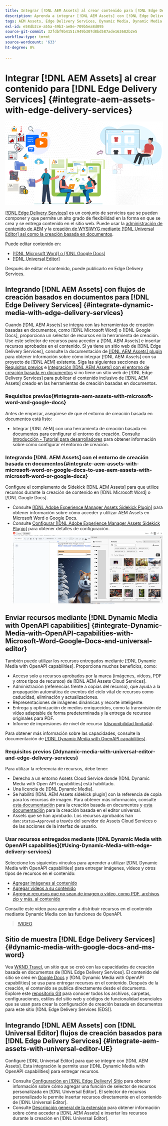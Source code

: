 ```yaml
---
title: Integrar [!DNL AEM Assets] al crear contenido para [!DNL Edge Delivery Services]
description: Aprenda a integrar [!DNL AEM Assets] con [!DNL Edge Delivery Services]. This integration enables you to integrate [!DNL AEM Assets] con [!DNL Microsoft Word] y [!DNL Google Docs], integrate [!DNL AEM Assets] con [!DNL Universal Editor], integrate [!DNL Dynamic Media] con [!DNL Edge Delivery Services], integrate [!DNL Dynamic Media with OpenAPI capabilities] con [!DNL Universal Editor] e integrar [!DNL Dynamic Media with OpenAPI capabilities] con [!DNL Microsoft Word] y [!DNL Google Docs].
tags: AEM Assets, Edge Delivery Services, Dynamic Media, Dynamic Media with OpenAPI capabilities, Universal Editor, Edge Delivery Services with Universal Editor
exl-id: e58db2ce-a55a-49b3-ae8e-709b5ea8d095
source-git-commit: 32fdbf9b4151c949b307d8bd587ade163682b2e5
workflow-type: tm+mt
source-wordcount: '633'
ht-degree: 0%

---
```



# Integrar [!DNL AEM Assets] al crear contenido para [!DNL Edge Delivery Services] {#integrate-aem-assets-with-edge-delivery-services}

![Integración de recursos de AEM con el editor universal](/help/assets/assets/EDS2.png)

[[!DNL Edge Delivery Services]](https://experienceleague.adobe.com/es/docs/experience-manager-cloud-service/content/edge-delivery/overview) es un conjunto de servicios que se pueden componer y que permite un alto grado de flexibilidad en la forma en que se crea y se entrega contenido en el sitio web. Puede usar la [administración de contenido de AEM](/help/sites-cloud/authoring/author-publish.md) y la [creación de WYSIWYG mediante [!DNL Universal Editor] así como la creación basada en documentos](https://experienceleague.adobe.com/es/docs/experience-manager-cloud-service/content/edge-delivery/wysiwyg-authoring/authoring).

Puede editar contenido en:

* [[!DNL Microsoft Word] o  [!DNL Google Docs]](#integrate-dynamic-media-with-edge-delivery-services)
* [[!DNL Universal Editor]](#integrate-aem-assets-with-universal-editor-UE)

Después de editar el contenido, puede publicarlo en Edge Delivery Services.

## Integrando [!DNL AEM Assets] con flujos de creación basados en documentos para [!DNL Edge Delivery Services] {#integrate-dynamic-media-with-edge-delivery-services}

Cuando [!DNL AEM Assets] se integra con las herramientas de creación basadas en documentos, como [!DNL Microsoft Word] o [!DNL Google Docs], proporciona un selector de recursos en la herramienta de creación. Use este selector de recursos para acceder a [!DNL AEM Assets] e insertar recursos aprobados en el contenido.
Si ya tiene un sitio web de [!DNL Edge Delivery Services], consulte la documentación de [[!DNL AEM Assets] plugin](https://github.com/adobe-rnd/aem-assets-plugin/blob/main/README.md) para obtener información sobre cómo integrar [!DNL AEM Assets] con su proyecto de [!DNL AEM] existente.
Siga las siguientes secciones de [Requisitos previos](#integrate-aem-assets-with-microsoft-word-and-google-docs) e [Integración [!DNL AEM Assets] con el entorno de creación basada en documentos](#integrate-aem-assets-with-microsoft-word-or-google-docs-to-use-aem-assets-with-microsoft-word-or-google-docs) si no tiene un sitio web de [!DNL Edge Delivery Services] para publicar el contenido inclusivo de [!DNL AEM Assets] creado en las herramientas de creación basadas en documentos.

### Requisitos previos{#integrate-aem-assets-with-microsoft-word-and-google-docs}

Antes de empezar, asegúrese de que el entorno de creación basada en documentos está listo:

* Integrar [!DNL AEM] con una herramienta de creación basada en documentos para configurar el entorno de creación. Consulte [Introducción - Tutorial para desarrolladores](https://www.aem.live/developer/tutorial) para obtener información sobre cómo configurar el entorno de creación.

### Integrando [!DNL AEM Assets] con el entorno de creación basada en documentos{#integrate-aem-assets-with-microsoft-word-or-google-docs-to-use-aem-assets-with-microsoft-word-or-google-docs}

Configure el complemento de Sidekick [!DNL AEM Assets] para que utilice recursos durante la creación de contenido en [!DNL Microsoft Word] o [!DNL Google Docs].

* Consulte [[!DNL Adobe Experience Manager Assets Sidekick Plugin]](https://www.aem.live/docs/aem-assets-sidekick-plugin#using-experience-manager-assets-for-website-authors) para obtener información sobre cómo acceder y utilizar AEM Assets en Microsoft Word o Google Docs.
* Consulte [Configurar [!DNL Adobe Experience Manager Assets Sidekick Plugin]](https://www.aem.live/developer/configuring-aem-assets-sidekick-plugin) para obtener detalles de configuración.
  ![usar dynamic media con capacidades openAPI en ms word y google docs](/help/assets/assets/my-assets-sidebar.png)

## Enviar recursos mediante [!DNL Dynamic Media with OpenAPI capabilities] {#integrate-Dynamic-Media-with-OpenAPI-capabilities-with-Microsoft-Word-Google-Docs-and-universal-editor}

También puede utilizar los recursos entregados mediante [!DNL Dynamic Media with OpenAPI capabilities]. Proporciona muchos beneficios, como:

* Acceso solo a recursos aprobados por la marca (imágenes, vídeos, PDF y otros tipos de recursos) de [!DNL AEM Assets Cloud Services].
* Administración (referencias frente a copias del recurso), que ayuda a la propagación automática de eventos del ciclo vital de recursos como caducidad, eliminación y actualizaciones.
* Representaciones de imágenes dinámicas y recorte inteligente.
* Entrega y optimización de medios enriquecidos, como la transmisión de vídeo adaptable de forma predeterminada y la entrega de recursos originales para PDF.
* Informe de impresiones de nivel de recurso ([disponibilidad limitada](/help/assets/manage-reports-assets-view.md#dynamic-media-delivery-reports)).

Para obtener más información sobre las capacidades, consulte la documentación de [[!DNL Dynamic Media with OpenAPI capabilities]](https://experienceleague.adobe.com/es/docs/experience-manager-cloud-service/content/assets/dynamicmedia/dynamic-media-open-apis/dynamic-media-open-apis-overview).

### Requisitos previos {#dynamic-media-with-universal-editor-and-edge-delivery-services}

Para utilizar la referencia de recursos, debe tener:

* Derecho a un entorno Assets Cloud Service donde [!DNL Dynamic Media with Open API capabilities] está habilitado.
* Una licencia de [!DNL Dynamic Media].
* Se habilitó [!DNL AEM Assets sidekick plugin] con la referencia de copia para los recursos de imagen. Para obtener más información, consulte [esta documentación](https://www.aem.live/developer/configuring-aem-assets-sidekick-plugin#copymode) para la creación basada en documentos y [esta documentación](https://developer.adobe.com/uix/docs/extension-manager/extension-developed-by-adobe/configurable-asset-picker/#extension-overview) para la creación basada en el editor universal.
* Assets que se han aprobado. Los recursos aprobados han `dam:status=Approved` a través del servidor de Assets Cloud Services o de las acciones de la interfaz de usuario.

### Usar recursos entregados mediante [!DNL Dynamic Media with OpenAPI capabilities]{#Using-Dynamic-Media-with-edge-delivery-services}

Seleccione los siguientes vínculos para aprender a utilizar [!DNL Dynamic Media with OpenAPI capabilities] para entregar imágenes, vídeos y otros tipos de recursos en el contenido:

* [Agregar imágenes al contenido](https://www.aem.live/docs/aem-assets-sidekick-plugin#using-image-references-when-authoring-content)
* [Agregar vídeos a su contenido](https://www.aem.live/docs/aem-assets-sidekick-plugin#using-video-references-when-authoring-content)
* [Agregue recursos que no sean de imagen o vídeo, como PDF, archivos zip y más, al contenido](https://www.aem.live/docs/aem-assets-sidekick-plugin#using-asset-references-for-pdf-zip-etc-when-authoring-content)

Consulte este vídeo para aprender a distribuir recursos en el contenido mediante Dynamic Media con las funciones de OpenAPI.

>[!VIDEO](https://video.tv.adobe.com/v/3441155)

## Sitio de muestra [!DNL Edge Delivery Services]{#dynamic-media-with-google-docs-and-ms-word}

Vea [WKND Travel](https://aem-dynamicmedia-demo--dm--hlxsites.aem.live/travel-hospitality/wknd-trvl-home), un sitio que se creó con las capacidades de creación basada en documentos de [!DNL Edge Delivery Services]. El contenido del sitio se creó en [Google Docs](https://drive.google.com/drive/folders/1HCCHRWp4HJIXW_cUv5cRDQ5DzzqiZsXT) y [!DNL Dynamic Media with OpenAPI capabilities] se usa para entregar recursos en el contenido. Después de la creación, el contenido se publica directamente desde el documento. Explore este [repositorio Git](https://github.com/hlxsites/franklin-assets-selector/tree/aem-dynamicmedia-demo/blocks) para conocer todos los archivos, carpetas, configuraciones, estilos del sitio web y códigos de funcionalidad esenciales que se usan para crear la configuración de creación basada en documentos para este sitio [!DNL Edge Delivery Services (EDS)].

## Integrando [!DNL AEM Assets] con [!DNL Universal Editor] flujos de creación basados para [!DNL Edge Delivery Services] {#integrate-aem-assets-with-universal-editor-UE}

Configure [!DNL Universal Editor] para que se integre con [!DNL AEM Assets]. Esta integración le permite usar [!DNL Dynamic Media with OpenAPI capabilities] para entregar recursos.

* Consulte [Configuración en [!DNL Edge Delivery] Sitio](https://developer.adobe.com/uix/docs/extension-manager/extension-developed-by-adobe/configurable-asset-picker/#configuration-in-edge-delivery-site) para obtener información sobre cómo agregar una función de selector de recursos personalizada en [!DNL Universal Editor]. El selector de recursos personalizado le permite insertar recursos directamente en el contenido de [!DNL Universal Editor].
* Consulte [Descripción general de la extensión](https://developer.adobe.com/uix/docs/extension-manager/extension-developed-by-adobe/configurable-asset-picker/#extension-overview) para obtener información sobre cómo acceder a [!DNL AEM Assets] e insertar los recursos durante la creación en [!DNL Universal Editor].
